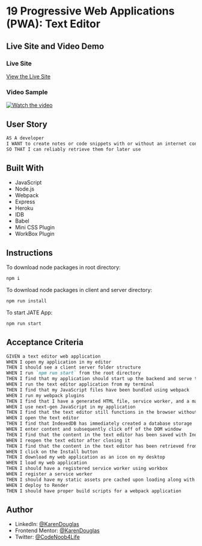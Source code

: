 # 19 Progressive Web Applications (PWA): Text Editor

## Live Site and Video Demo

### Live Site
[View the Live Site](https://jate-text-editor-pwapp-f14a1469c3bd.herokuapp.com/)


### Video Sample
[![Watch the video](./assets/JATE-PWAChallenge%20-%20Made%20with%20Clipchamp.gif)](https://www.youtube.com/watch?v=Hizvao8PlOA)

## User Story

```md
AS A developer
I WANT to create notes or code snippets with or without an internet connection
SO THAT I can reliably retrieve them for later use
```

## Built With
- JavaScript
- Node.js
- Webpack
- Express
- Heroku
- IDB
- Babel
- Mini CSS Plugin
- WorkBox Plugin

 ## Instructions
 
 To download node packages in root directory:
```bash
npm i
```
 To download node packages in client and server directory:
```bash
npm run install
```
To start JATE App:
```bash
npm run start
```
## Acceptance Criteria

```md
GIVEN a text editor web application
WHEN I open my application in my editor
THEN I should see a client server folder structure
WHEN I run `npm run start` from the root directory
THEN I find that my application should start up the backend and serve the client
WHEN I run the text editor application from my terminal
THEN I find that my JavaScript files have been bundled using webpack
WHEN I run my webpack plugins
THEN I find that I have a generated HTML file, service worker, and a manifest file
WHEN I use next-gen JavaScript in my application
THEN I find that the text editor still functions in the browser without errors
WHEN I open the text editor
THEN I find that IndexedDB has immediately created a database storage
WHEN I enter content and subsequently click off of the DOM window
THEN I find that the content in the text editor has been saved with IndexedDB
WHEN I reopen the text editor after closing it
THEN I find that the content in the text editor has been retrieved from our IndexedDB
WHEN I click on the Install button
THEN I download my web application as an icon on my desktop
WHEN I load my web application
THEN I should have a registered service worker using workbox
WHEN I register a service worker
THEN I should have my static assets pre cached upon loading along with subsequent pages and static assets
WHEN I deploy to Render
THEN I should have proper build scripts for a webpack application
```

## Author

- LinkedIn: [@KarenDouglas](https://www.linkedin.com/in/karen-douglas-344974246/)
- Frontend Mentor: [@KarenDouglas](https://www.frontendmentor.io/profile/KarenDouglas)
- Twitter: [@CodeNoob4Life](https://twitter.com/CodeNoob4Life)
